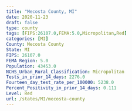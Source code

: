 ```yaml
---
title: "Mecosta County, MI"
date: 2020-11-23
draft: false
type: county
tags: [FIPS:26107.0,FEMA:5.0,Micropolitan,Red]
categories: [MI]
County: Mecosta County
State: MI
FIPS: 26107.0
FEMA_Region: 5.0
Population: 43453.0
NCHS_Urban_Rural_Classification: Micropolitan
Tests_in_prior_14_days: 2276.0
Fourteen_day_test_rate_per_100000: 5238.0
Percent_Positivity_in_prior_14_days: 0.111
Level: Red
url: /states/MI/mecosta-county
---
```



